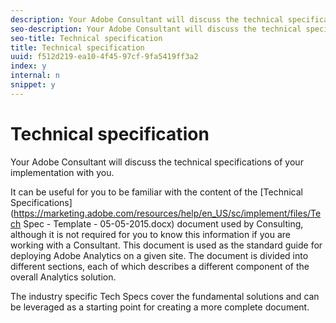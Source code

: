 ```yaml
---
description: Your Adobe Consultant will discuss the technical specifications of your implementation with you.
seo-description: Your Adobe Consultant will discuss the technical specifications of your implementation with you.
seo-title: Technical specification
title: Technical specification
uuid: f512d219-ea10-4f45-97cf-9fa5419ff3a2
index: y
internal: n
snippet: y
---
```


# Technical specification

Your Adobe Consultant will discuss the technical specifications of your implementation with you.

It can be useful for you to be familiar with the content of the [Technical Specifications](https://marketing.adobe.com/resources/help/en_US/sc/implement/files/Tech Spec - Template - 05-05-2015.docx) document used by Consulting, although it is not required for you to know this information if you are working with a Consultant. This document is used as the standard guide for deploying Adobe Analytics on a given site. The document is divided into different sections, each of which describes a different component of the overall Analytics solution.

The industry specific Tech Specs cover the fundamental solutions and can be leveraged as a starting point for creating a more complete document.​ 
